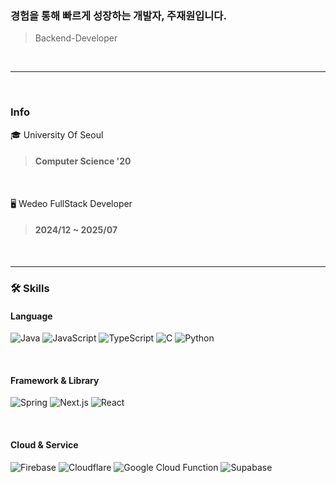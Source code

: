 ### 경험을 통해 빠르게 성장하는 개발자, 주재원입니다.
> Backend-Developer

<br>

---

<br>

### Info
🎓 University Of Seoul
> #### Computer Science '20

<br>

🖥️ Wedeo FullStack Developer
> #### 2024/12 ~ 2025/07

<br>

---

### 🛠️ Skills

#### Language
<img src="https://img.shields.io/badge/Java-ED8B00?style=for-the-badge&logo=java&logoColor=white" alt="Java"> <img src="https://img.shields.io/badge/JavaScript-F7DF1E?style=for-the-badge&logo=javascript&logoColor=black" alt="JavaScript">
<img src="https://img.shields.io/badge/TypeScript-3178C6?style=for-the-badge&logo=typescript&logoColor=white" alt="TypeScript">
<img src="https://img.shields.io/badge/C-00599C?style=for-the-badge&logo=c&logoColor=white" alt="C">
<img src="https://img.shields.io/badge/Python-3776AB?style=for-the-badge&logo=python&logoColor=white" alt="Python">


<br>

#### Framework & Library
<img src="https://img.shields.io/badge/Spring-6DB33F?style=for-the-badge&logo=spring&logoColor=white" alt="Spring"> <img src="https://img.shields.io/badge/Next.js-000000?style=for-the-badge&logo=nextdotjs&logoColor=white" alt="Next.js">
<img src="https://img.shields.io/badge/React-61DAFB?style=for-the-badge&logo=react&logoColor=black" alt="React">

<br>

#### Cloud & Service
<img src="https://img.shields.io/badge/Firebase-FFCA28?style=for-the-badge&logo=firebase&logoColor=black" alt="Firebase"> <img src="https://img.shields.io/badge/Cloudflare-F38020?style=for-the-badge&logo=cloudflare&logoColor=white" alt="Cloudflare">
<img src="https://img.shields.io/badge/Google Cloud Function-4285F4?style=for-the-badge&logo=googlecloud&logoColor=white" alt="Google Cloud Function">
<img src="https://img.shields.io/badge/Supabase-3ECF8E?style=for-the-badge&logo=supabase&logoColor=white" alt="Supabase">

